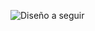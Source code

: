 ![Diseño a seguir](https://cdn.dribbble.com/users/522558/screenshots/5059613/dribble_static__1_.png)